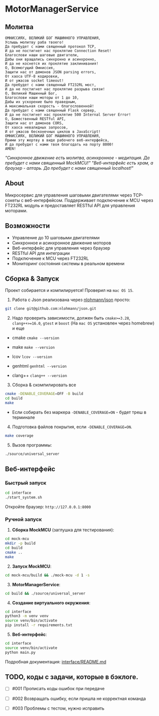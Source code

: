 # MotorManagerService

## Молитва


    ОМНИССИЯХ, ВЕЛИКИЙ БОГ МАШИННОГО УПРАВЛЕНИЯ,
    Услышь молитву раба твоего!
    Да пребудет с нами священный протокол TCP,
    И да не постигнет нас проклятие Connection Reset!
    Благослови наши шаговые двигатели,
    Дабы они вращались синхронно и асинхронно,
    И да не коснется их проклятие заклинивания!
    О, Всемогущий Омниссия,
    Защити нас от демонов JSON parsing errors,
    От хаоса UTF-8 кодировки,
    И от ужасов socket timeout!
    Да пребудет с нами священный FT232RL мост,
    И да не постигнет нас проклятие разрыва связи!
    О, Великий Машинный Бог,
    Благослови наши моторы от 1 до 10,
    Дабы их ускорение было праведным,
    А максимальная скорость - благословенной!
    Да пребудет с нами священный Flask сервер,
    И да не постигнет нас проклятие 500 Internal Server Error!
    О, Божественный RESTful API,
    Защити нас от демонов CORS,
    От хаоса невалидных запросов,
    И от ужасов бесконечных циклов в JavaScript!
    ОМНИССИЯХ, ВЕЛИКИЙ БОГ МАШИННОГО УПРАВЛЕНИЯ,
    Прими эту жертву в виде рабочего веб-интерфейса,
    И да пребудет с нами твоя благодать на порту 8000!
    AMEN!

*"Синхронное движение есть молитва, асинхронное - медитация. Да пребудет с нами священный MockMCU!"*
*"Веб-интерфейс есть храм, а браузер - алтарь. Да пребудет с нами священный localhost!"*

## About
Микросервис для управления шаговыми двигателями через TCP-сокеты с веб-интерфейсом. Поддерживает подключение к MCU через FT232RL модуль и предоставляет RESTful API для управления моторами.

## Возможности

- Управление до 10 шаговыми двигателями
- Синхронное и асинхронное движение моторов
- Веб-интерфейс для управления через браузер
- RESTful API для интеграции
- Подключение к MCU через FT232RL
- Мониторинг состояния системы в реальном времени

## Сборка & Запуск

Проект собирается и компилируется! Проверил на `mac OS 15`.

1. Работа с Json реализована через [nlohmann/json](https://github.com/nlohmann/json?ysclid=m9h6e6grnw955784922)
 просто:

```bash
git clone git@github.com:nlohmann/json.git
```

2. Надо проверить зависимости, должен быть `cmake>=3.28`, `clang++>=16.0`, `gtest` и `boost` (На `mac OS`
установлен через homebrew) и еще

* cmake `cmake --version`

* make `make --version`

* lcov `lcov --version`

* genhtml `genhtml --version`

* clang++ `clang++ --version`

3. Сборка & скомпилировать все

```bash
cmake -DENABLE_COVERAGE=OFF -B build
cd build
make
```

* Если собирать без маркера `-DENABLE_COVERAGE=ON` - будет треш в терминале

4. Подготовка файлов покрытия, если `-DENABLE_COVERAGE=ON`. 

```bash
make coverage
```

5. Вызов программы:

```bash
./source/universal_server
```

## Веб-интерфейс

### Быстрый запуск

```bash
cd interface
./start_system.sh
```

Откройте браузер: `http://127.0.0.1:8000`

### Ручной запуск

1. **Сборка MockMCU** (заглушка для тестирования):
```bash
cd mock-mcu
mkdir -p build
cd build
cmake ..
make
```

2. **Запуск MockMCU**:
```bash
cd mock-mcu/build && ./mock-mcu -d 1 -s
```

3. **MotorManagerService**:
```bash
cd build && ./source/universal_server
```

4. **Создание виртуального окружения**:
```bash
cd interface
python3 -m venv venv
source venv/bin/activate
pip install -r requirements.txt
```

5. **Веб-интерфейс**:
```bash
cd interface
source venv/bin/activate
python main.py
```

Подробная документация: [interface/README.md](interface/README.md)

## TODO, коды с задачи, которые в бэклоге.

* [ ] #001 Прописать коды ошибок при передаче

* [ ] #002 Возвращать ошибку, если пришла не корректная команда

* [ ] #003 Проблемы с тестом, нужно исправить

